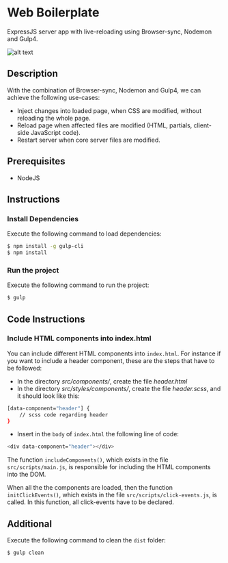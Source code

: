 #  Web Boilerplate
ExpressJS server app with live-reloading using Browser-sync, Nodemon and Gulp4.

![alt text](https://fpegios.000webhostapp.com/fpegios/images/portfolio/gulp_express_browsersync_nodemon.png)

## Description
With the combination of Browser-sync, Nodemon and Gulp4, we can achieve the following use-cases:
* Inject changes into loaded page, when CSS are modified, without reloading the whole page.
* Reload page when affected files are modified (HTML, partials, client-side JavaScript code).
* Restart server when core server files are modified.

## Prerequisites
  - NodeJS

## Instructions
### Install Dependencies
Execute the following command to load dependencies:
```sh
$ npm install -g gulp-cli
$ npm install
```
### Run the project
Execute the following command to run the project:
```sh
$ gulp
```

## Code Instructions
### Include HTML components into index.html
You can include different HTML components into `index.html`. For instance if you want to include a header component, these are the steps that have to be followed:
* In the directory *src/components/*, create the file *header.html*
* In the directory *src/styles/components/*, create the file *header.scss*, and it should look like this:
```sh
[data-component="header"] {
    // scss code regarding header
}
```
* Insert in the `body` of `index.html` the following line of code:
``` sh
<div data-component="header"></div>
```
The function `includeComponents()`, which exists in the file `src/scripts/main.js`, is responsible for including the HTML components into the DOM.

When all the the components are loaded, then the function `initClickEvents()`, which exists in the file `src/scripts/click-events.js`, is called. In this function, all click-events have to be declared.

## Additional
Execute the following command to clean the `dist` folder:
```sh
$ gulp clean
```